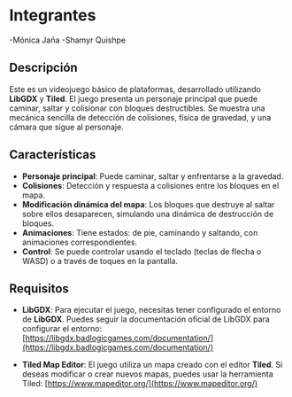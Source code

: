 # Integrantes
-Mónica Jaña
-Shamyr Quishpe
## Descripción

Este es un videojuego básico de plataformas, desarrollado utilizando **LibGDX** y **Tiled**. El juego presenta un personaje principal que puede caminar, saltar y colisionar con bloques destructibles. Se muestra una mecánica sencilla de detección de colisiones, física de gravedad, y una cámara que sigue al personaje.

## Características

- **Personaje principal**: Puede caminar, saltar y enfrentarse a la gravedad.
- **Colisiones**: Detección y respuesta a colisiones entre los bloques en el mapa.
- **Modificación dinámica del mapa**: Los bloques que  destruye al saltar sobre ellos desaparecen, simulando una dinámica de destrucción de bloques.
- **Animaciones**: Tiene estados: de pie, caminando y saltando, con animaciones correspondientes.
- **Control**: Se puede controlar usando el teclado (teclas de flecha o WASD) o a través de toques en la pantalla.

## Requisitos

- **LibGDX**: Para ejecutar el juego, necesitas tener configurado el entorno de **LibGDX**. Puedes seguir la documentación oficial de LibGDX para configurar el entorno: [https://libgdx.badlogicgames.com/documentation/](https://libgdx.badlogicgames.com/documentation/)

- **Tiled Map Editor**: El juego utiliza un mapa creado con el editor **Tiled**. Si deseas modificar o crear nuevos mapas, puedes usar la herramienta Tiled: [https://www.mapeditor.org/](https://www.mapeditor.org/)
